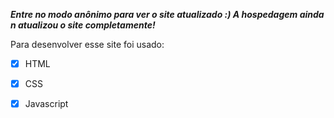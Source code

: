 ***Entre no modo anônimo para ver o site atualizado :) A hospedagem ainda n atualizou o site completamente!***

Para desenvolver esse site foi usado:
- [x] HTML
- [x] CSS
- [x] Javascript


